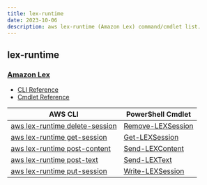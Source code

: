 ```yaml
---
title: lex-runtime
date: 2023-10-06
description: aws lex-runtime (Amazon Lex) command/cmdlet list.
---
```


## lex-runtime

### [Amazon Lex](https://aws.amazon.com/lex/)

* [CLI Reference](https://awscli.amazonaws.com/v2/documentation/api/latest/reference/lex-runtime/index.html)
* [Cmdlet Reference](https://docs.aws.amazon.com/powershell/latest/reference/items/Amazon_Lex_cmdlets.html)

|AWS CLI|PowerShell Cmdlet|
|----|----|
|[aws lex-runtime delete-session](https://awscli.amazonaws.com/v2/documentation/api/latest/reference/lex-runtime/delete-session.html)|[Remove-LEXSession](https://docs.aws.amazon.com/powershell/latest/reference/items/Remove-LEXSession.html)|
|[aws lex-runtime get-session](https://awscli.amazonaws.com/v2/documentation/api/latest/reference/lex-runtime/get-session.html)|[Get-LEXSession](https://docs.aws.amazon.com/powershell/latest/reference/items/Get-LEXSession.html)|
|[aws lex-runtime post-content](https://awscli.amazonaws.com/v2/documentation/api/latest/reference/lex-runtime/post-content.html)|[Send-LEXContent](https://docs.aws.amazon.com/powershell/latest/reference/items/Send-LEXContent.html)|
|[aws lex-runtime post-text](https://awscli.amazonaws.com/v2/documentation/api/latest/reference/lex-runtime/post-text.html)|[Send-LEXText](https://docs.aws.amazon.com/powershell/latest/reference/items/Send-LEXText.html)|
|[aws lex-runtime put-session](https://awscli.amazonaws.com/v2/documentation/api/latest/reference/lex-runtime/put-session.html)|[Write-LEXSession](https://docs.aws.amazon.com/powershell/latest/reference/items/Write-LEXSession.html)|

